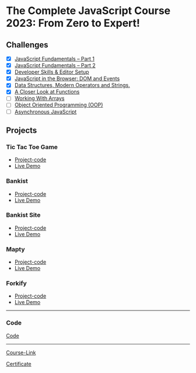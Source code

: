 # The Complete JavaScript Course 2023: From Zero to Expert!

## Challenges

- [x] [JavaScript Fundamentals – Part 1](./Challenges/JavaScript%20Fundamentals%20%E2%80%93%20Part%201/)
- [x] [JavaScript Fundamentals – Part 2](./Challenges/JavaScript%20Fundamentals%20%E2%80%93%20Part%202/)
- [x] [Developer Skills & Editor Setup ](./Challenges/Developer%20Skills%20&%20Editor%20Setup/)
- [x] [JavaScript in the Browser: DOM and Events](./Challenges/JavaScript%20in%20the%20Browser%20DOM%20and%20Events)
- [x] [Data Structures, Modern Operators and Strings.](./Challenges/Data%20Structures,%20Modern%20Operators%20and%20Strings/)
- [x] [A Closer Look at Functions](./Challenges/A%20Closer%20Look%20at%20Functions)
- [ ] [Working With Arrays]()
- [ ] [Object Oriented Programming (OOP)]()
- [ ] [Asynchronous JavaScript]()

## Projects

### Tic Tac Toe Game

- [Project-code](./Projects/tic-tac-toe/)
- [Live Demo](https://tic-tac-toe-geme.netlify.app/)

### Bankist

- [Project-code]()
- [Live Demo]()

### Bankist Site

- [Project-code]()
- [Live Demo]()

### Mapty

- [Project-code]()
- [Live Demo]()

### Forkify

- [Project-code]()
- [Live Demo]()

---

### Code

[Code](Code)

---

[Course-Link]()<br>

[Certificate]()
<img src='' />
